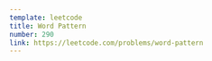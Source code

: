 ```yaml
---
template: leetcode
title: Word Pattern
number: 290
link: https://leetcode.com/problems/word-pattern
---
```

